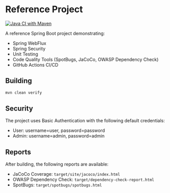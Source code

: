 # Reference Project

[![Java CI with Maven](https://github.com/collinsrj/referenceproject/actions/workflows/build.yml/badge.svg)](https://github.com/collinsrj/referenceproject/actions/workflows/build.yml)

A reference Spring Boot project demonstrating:
- Spring WebFlux
- Spring Security
- Unit Testing
- Code Quality Tools (SpotBugs, JaCoCo, OWASP Dependency Check)
- GitHub Actions CI/CD

## Building

```bash
mvn clean verify
```

## Security

The project uses Basic Authentication with the following default credentials:
- User: username=user, password=password
- Admin: username=admin, password=admin

## Reports

After building, the following reports are available:
- JaCoCo Coverage: `target/site/jacoco/index.html`
- OWASP Dependency Check: `target/dependency-check-report.html`
- SpotBugs: `target/spotbugs/spotbugs.html` 